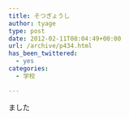 ```yaml
---
title: そつぎょうし
author: tyage
type: post
date: 2012-02-11T08:04:49+00:00
url: /archive/p434.html
has_been_twittered:
  - yes
categories:
  - 学校

---
```

<p>ました</p>
